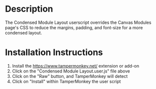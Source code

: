 # Description
The Condensed Module Layout userscript overrides the Canvas Modules page's CSS to reduce the margins, padding, and font-size for a more condensed layout.

# Installation Instructions
1. Install the https://www.tampermonkey.net/ extension or add-on
2. Click on the "Condensed Module Layout.user.js" file above
3. Click on the "Raw" button, and TamperMonkey will detect 
4. Click on "Install" within TamperMonkey the user script
